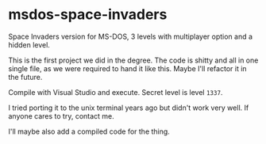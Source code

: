 msdos-space-invaders
====================

Space Invaders version for MS-DOS, 3 levels with multiplayer option and a hidden level.


This is the first project we did in the degree. The code is shitty and all in one single file, as
we were required to hand it like this. Maybe I'll refactor it in the future.

Compile with Visual Studio and execute. Secret level is level ```1337```.

I tried porting it to the unix terminal years ago but didn't work very well. If anyone cares to try,
contact me.

I'll maybe also add a compiled code for the thing.
